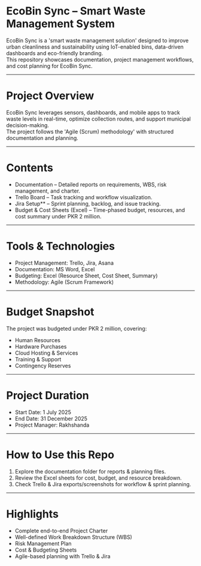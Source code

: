 # EcoBin Sync – Smart Waste Management System

EcoBin Sync is a 'smart waste management solution' designed to improve urban cleanliness and sustainability using IoT-enabled bins, data-driven dashboards
and eco-friendly branding.  
This repository showcases documentation, project management workflows, and cost planning for EcoBin Sync.

---
# Project Overview
EcoBin Sync leverages sensors, dashboards, and mobile apps to track waste levels in real-time, optimize collection routes, and support municipal decision-making.  
The project follows the 'Agile (Scrum) methodology' with structured documentation and planning.

---
# Contents
- Documentation – Detailed reports on requirements, WBS, risk management, and charter.  
- Trello Board – Task tracking and workflow visualization.  
- Jira Setup** – Sprint planning, backlog, and issue tracking.  
- Budget & Cost Sheets (Excel) – Time-phased budget, resources, and cost summary under PKR 2 million.  

---
# Tools & Technologies
- Project Management: Trello, Jira, Asana  
- Documentation: MS Word, Excel  
- Budgeting: Excel (Resource Sheet, Cost Sheet, Summary)  
- Methodology: Agile (Scrum Framework)  
---

# Budget Snapshot
The project was budgeted under PKR 2 million, covering:  
- Human Resources  
- Hardware Purchases  
- Cloud Hosting & Services  
- Training & Support  
- Contingency Reserves  
---

# Project Duration
- Start Date: 1 July 2025  
- End Date: 31 December 2025  
- Project Manager: Rakhshanda  
---

# How to Use this Repo
1. Explore the documentation folder for reports & planning files.  
2. Review the Excel sheets for cost, budget, and resource breakdown.  
3. Check Trello & Jira exports/screenshots for workflow & sprint planning.  
---

# Highlights
- Complete end-to-end Project Charter 
- Well-defined Work Breakdown Structure (WBS)  
- Risk Management Plan  
- Cost & Budgeting Sheets  
- Agile-based planning with Trello & Jira  
